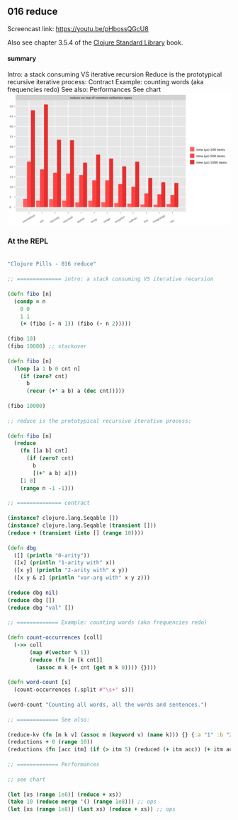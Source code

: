 ## 016 reduce

Screencast link: https://youtu.be/pHbossQGcU8

Also see chapter 3.5.4 of the [Clojure Standard Library](https://www.manning.com/books/clojure-standard-library) book.

#### summary

Intro: a stack consuming VS iterative recursion
Reduce is the prototypical recursive iterative process:
Contract
Example: counting words (aka frequencies redo)
See also:
Performances
See chart
![perf](https://github.com/reborg/clojure-pills/blob/master/doc/reduce-bench.png)

### At the REPL

```clojure

"Clojure Pills - 016 reduce"

;; ============== intro: a stack consuming VS iterative recursion

(defn fibo [n]
  (condp = n
    0 0
    1 1
    (+ (fibo (- n 1)) (fibo (- n 2)))))

(fibo 10)
(fibo 10000) ;; stackover

(defn fibo [n]
  (loop [a 1 b 0 cnt n]
    (if (zero? cnt)
      b
      (recur (+' a b) a (dec cnt)))))

(fibo 10000)

;; reduce is the prototypical recursive iterative process:

(defn fibo [n]
  (reduce
    (fn [[a b] cnt]
      (if (zero? cnt)
        b
        [(+' a b) a]))
    [1 0]
    (range n -1 -1)))

;; ============== contract

(instance? clojure.lang.Seqable [])
(instance? clojure.lang.Seqable (transient []))
(reduce + (transient (into [] (range 10))))

(defn dbg
  ([] (println "0-arity"))
  ([x] (println "1-arity with" x))
  ([x y] (println "2-arity with" x y))
  ([x y & z] (println "var-arg with" x y z)))

(reduce dbg nil)
(reduce dbg [])
(reduce dbg "val" [])

;; ============= Example: counting words (aka frequencies redo)

(defn count-occurrences [coll]
  (->> coll
       (map #(vector % 1))
       (reduce (fn [m [k cnt]]
         (assoc m k (+ cnt (get m k 0)))) {})))

(defn word-count [s]
  (count-occurrences (.split #"\s+" s)))

(word-count "Counting all words, all the words and sentences.")

;; ============= See also:

(reduce-kv (fn [m k v] (assoc m (keyword v) (name k))) {} {:a "1" :b "2"})
(reductions + 0 (range 10))
(reductions (fn [acc itm] (if (> itm 5) (reduced (+ itm acc)) (+ itm acc))) (range 10))

;; ============= Performances

;; see chart

(let [xs (range 1e8)] (reduce + xs))
(take 10 (reduce merge '() (range 1e8))) ;; ops
(let [xs (range 1e8)] (last xs) (reduce + xs)) ;; ops

```

